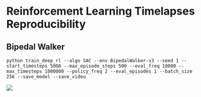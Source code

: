 # Reinforcement Learning Timelapses Reproducibility

## Bipedal Walker
```
python train_deep_rl --algo SAC --env BipedalWalker-v3 --seed 1 --start_timesteps 5000 --max_episode_steps 500 --eval_freq 10000 --max_timesteps 1000000 --policy_freq 2 --eval_episodes 1 --batch_size 256 --save_model --save_video
```


[![](https://markdown-videos-api.jorgenkh.no/youtube/dQw4w9WgXcQ)](https://youtu.be/CMij26OdtZ4)
